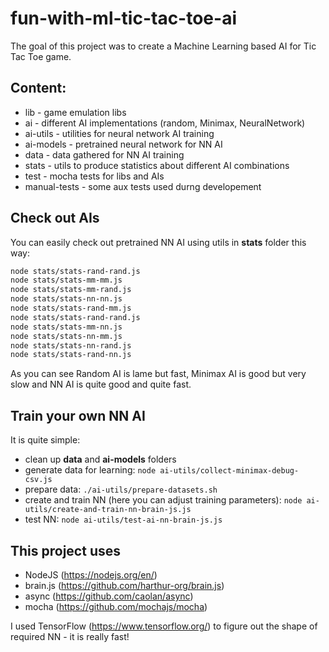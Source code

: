 # fun-with-ml-tic-tac-toe-ai
The goal of this project was to create a Machine Learning based AI for Tic Tac Toe game.

Content:
--------
* lib - game emulation libs
* ai - different AI implementations (random, Minimax, NeuralNetwork)
* ai-utils - utilities for neural network AI training
* ai-models - pretrained neural network for NN AI
* data - data gathered for NN AI training
* stats - utils to produce statistics about different AI combinations
* test - mocha tests for libs and AIs
* manual-tests - some aux tests used durng developement

Check out AIs
---------------
You can easily check out pretrained NN AI using utils in **stats** folder this way:
```bash
node stats/stats-rand-rand.js
node stats/stats-mm-mm.js
node stats/stats-mm-rand.js
node stats/stats-nn-nn.js
node stats/stats-rand-mm.js
node stats/stats-rand-rand.js
node stats/stats-mm-nn.js
node stats/stats-nn-mm.js
node stats/stats-nn-rand.js
node stats/stats-rand-nn.js
```
As you can see Random AI is lame but fast, Minimax AI is good but very slow and NN AI is quite good and quite fast.

Train your own NN AI
--------------------
It is quite simple:
* clean up **data** and **ai-models** folders
* generate data for learning: `node ai-utils/collect-minimax-debug-csv.js`
* prepare data: `./ai-utils/prepare-datasets.sh`
* create and train NN (here you can adjust training parameters): `node ai-utils/create-and-train-nn-brain-js.js`
* test NN: `node ai-utils/test-ai-nn-brain-js.js`

This project uses
-----------------
* NodeJS (https://nodejs.org/en/)
* brain.js (https://github.com/harthur-org/brain.js)
* async (https://github.com/caolan/async)
* mocha (https://github.com/mochajs/mocha)

I used TensorFlow (https://www.tensorflow.org/) to figure out the shape of required NN - it is really fast!
